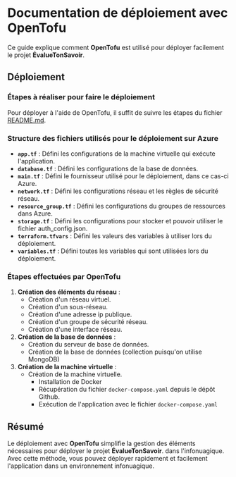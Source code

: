 # Documentation de déploiement avec OpenTofu

Ce guide explique comment **OpenTofu** est utilisé pour déployer facilement le projet **ÉvalueTonSavoir**.

## Déploiement

### Étapes à réaliser pour faire le déploiement

Pour déployer à l'aide de OpenTofu, il suffit de suivre les étapes du fichier [README.md](https://github.com/ets-cfuhrman-pfe/EvalueTonSavoir/blob/main/opentofu/README.md).

### Structure des fichiers utilisés pour le déploiement sur Azure
- **`app.tf`** : Défini les configurations de la machine virtuelle qui exécute l'application.
- **`database.tf`** : Défini les configurations de la base de données.
- **`main.tf`** : Défini le fournisseur utilisé pour le déploiement, dans ce cas-ci Azure.
- **`network.tf`** : Défini les configurations réseau et les règles de sécurité réseau.
- **`resource_group.tf`** : Défini les configurations du groupes de ressources dans Azure.
- **`storage.tf`** : Défini les configurations pour stocker et pouvoir utiliser le fichier auth_config.json.
- **`terraform.tfvars`** : Défini les valeurs des variables à utiliser lors du déploiement. 
- **`variables.tf`** : Défini toutes les variables qui sont utilisées lors du déploiement.

### Étapes effectuées par OpenTofu
1. **Création des éléments du réseau** :
   - Création d'un réseau virtuel.
   - Création d'un sous-réseau.
   - Création d'une adresse ip publique.
   - Création d'un groupe de sécurité réseau.
   - Création d'une interface réseau.
2. **Création de la base de données** :
   - Création du serveur de base de données.
   - Création de la base de données (collection puisqu'on utilise MongoDB)
3. **Création de la machine virtuelle** :
   - Création de la machine virtuelle.
     - Installation de Docker
     - Récupération du fichier `docker-compose.yaml` depuis le dépôt Github.
     - Exécution de l'application avec le fichier `docker-compose.yaml`

## Résumé

Le déploiement avec **OpenTofu** simplifie la gestion des éléments nécessaires pour déployer le projet
**ÉvalueTonSavoir**. dans l'infonuagique. Avec cette méthode, vous pouvez déployer rapidement et facilement 
l'application dans un environnement infonuagique.